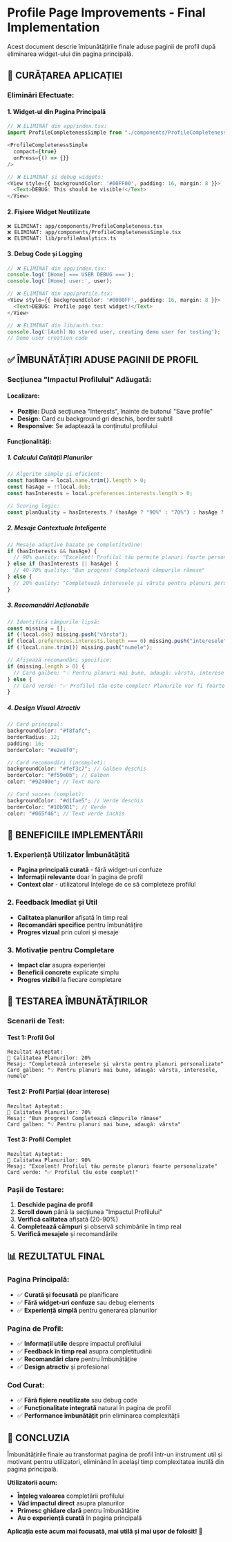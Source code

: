# Profile Page Improvements - Final Implementation

Acest document descrie îmbunătățirile finale aduse paginii de profil după eliminarea widget-ului din pagina principală.

## 🧹 **CURĂȚAREA APLICAȚIEI**

### **Eliminări Efectuate:**

#### **1. Widget-ul din Pagina Principală**

```typescript
// ❌ ELIMINAT din app/index.tsx:
import ProfileCompletenessSimple from "./components/ProfileCompletenessSimple";

<ProfileCompletenessSimple
  compact={true}
  onPress={() => {}}
/>

// ❌ ELIMINAT și debug widgets:
<View style={{ backgroundColor: '#00FF00', padding: 16, margin: 8 }}>
  <Text>DEBUG: This should be visible!</Text>
</View>
```

#### **2. Fișiere Widget Neutilizate**

```
❌ ELIMINAT: app/components/ProfileCompleteness.tsx
❌ ELIMINAT: app/components/ProfileCompletenessSimple.tsx
❌ ELIMINAT: lib/profileAnalytics.ts
```

#### **3. Debug Code și Logging**

```typescript
// ❌ ELIMINAT din app/index.tsx:
console.log('[Home] === USER DEBUG ===');
console.log('[Home] user:', user);

// ❌ ELIMINAT din app/profile.tsx:
<View style={{ backgroundColor: '#0000FF', padding: 16, margin: 8 }}>
  <Text>DEBUG: Profile page test widget!</Text>
</View>

// ❌ ELIMINAT din lib/auth.tsx:
console.log('[Auth] No stored user, creating demo user for testing');
// Demo user creation code
```

## ✅ **ÎMBUNĂTĂȚIRI ADUSE PAGINII DE PROFIL**

### **Secțiunea "Impactul Profilului" Adăugată:**

#### **Localizare:**

- **Poziție:** După secțiunea "Interests", înainte de butonul "Save profile"
- **Design:** Card cu background gri deschis, border subtil
- **Responsive:** Se adaptează la conținutul profilului

#### **Funcționalități:**

##### **1. Calculul Calității Planurilor**

```typescript
// Algoritm simplu și eficient:
const hasName = local.name.trim().length > 0;
const hasAge = !!local.dob;
const hasInterests = local.preferences.interests.length > 0;

// Scoring logic:
const planQuality = hasInterests ? (hasAge ? "90%" : "70%") : hasAge ? "40%" : "20%";
```

##### **2. Mesaje Contextuale Inteligente**

```typescript
// Mesaje adaptive bazate pe completitudine:
if (hasInterests && hasAge) {
  // 90% quality: "Excelent! Profilul tău permite planuri foarte personalizate"
} else if (hasInterests || hasAge) {
  // 40-70% quality: "Bun progres! Completează câmpurile rămase"
} else {
  // 20% quality: "Completează interesele și vârsta pentru planuri personalizate"
}
```

##### **3. Recomandări Acționabile**

```typescript
// Identifică câmpurile lipsă:
const missing = [];
if (!local.dob) missing.push("vârsta");
if (local.preferences.interests.length === 0) missing.push("interesele");
if (!local.name.trim()) missing.push("numele");

// Afișează recomandări specifice:
if (missing.length > 0) {
  // Card galben: "💡 Pentru planuri mai bune, adaugă: vârsta, interesele"
} else {
  // Card verde: "✅ Profilul tău este complet! Planurile vor fi foarte personalizate."
}
```

##### **4. Design Visual Atractiv**

```typescript
// Card principal:
backgroundColor: "#f8fafc";
borderRadius: 12;
padding: 16;
borderColor: "#e2e8f0";

// Card recomandări (incomplet):
backgroundColor: "#fef3c7"; // Galben deschis
borderColor: "#f59e0b"; // Galben
color: "#92400e"; // Text maro

// Card succes (complet):
backgroundColor: "#d1fae5"; // Verde deschis
borderColor: "#10b981"; // Verde
color: "#065f46"; // Text verde închis
```

## 🎯 **BENEFICIILE IMPLEMENTĂRII**

### **1. Experiență Utilizator Îmbunătățită**

- **Pagina principală curată** - fără widget-uri confuze
- **Informații relevante** doar în pagina de profil
- **Context clar** - utilizatorul înțelege de ce să completeze profilul

### **2. Feedback Imediat și Util**

- **Calitatea planurilor** afișată în timp real
- **Recomandări specifice** pentru îmbunătățire
- **Progres vizual** prin culori și mesaje

### **3. Motivație pentru Completare**

- **Impact clar** asupra experienței
- **Beneficii concrete** explicate simplu
- **Progres vizibil** la fiecare completare

## 🧪 **TESTAREA ÎMBUNĂTĂȚIRILOR**

### **Scenarii de Test:**

#### **Test 1: Profil Gol**

```
Rezultat Așteptat:
🎯 Calitatea Planurilor: 20%
Mesaj: "Completează interesele și vârsta pentru planuri personalizate"
Card galben: "💡 Pentru planuri mai bune, adaugă: vârsta, interesele, numele"
```

#### **Test 2: Profil Parțial (doar interese)**

```
Rezultat Așteptat:
🎯 Calitatea Planurilor: 70%
Mesaj: "Bun progres! Completează câmpurile rămase"
Card galben: "💡 Pentru planuri mai bune, adaugă: vârsta"
```

#### **Test 3: Profil Complet**

```
Rezultat Așteptat:
🎯 Calitatea Planurilor: 90%
Mesaj: "Excelent! Profilul tău permite planuri foarte personalizate"
Card verde: "✅ Profilul tău este complet!"
```

### **Pașii de Testare:**

1. **Deschide pagina de profil**
2. **Scroll down** până la secțiunea "Impactul Profilului"
3. **Verifică calitatea** afișată (20-90%)
4. **Completează câmpuri** și observă schimbările în timp real
5. **Verifică mesajele** și recomandările

## 📊 **REZULTATUL FINAL**

### **Pagina Principală:**

- ✅ **Curată și focusată** pe planificare
- ✅ **Fără widget-uri confuze** sau debug elements
- ✅ **Experiență simplă** pentru generarea planurilor

### **Pagina de Profil:**

- ✅ **Informații utile** despre impactul profilului
- ✅ **Feedback în timp real** asupra completitudinii
- ✅ **Recomandări clare** pentru îmbunătățire
- ✅ **Design atractiv** și profesional

### **Cod Curat:**

- ✅ **Fără fișiere neutilizate** sau debug code
- ✅ **Funcționalitate integrată** natural în pagina de profil
- ✅ **Performance îmbunătățit** prin eliminarea complexității

## 🚀 **CONCLUZIA**

Îmbunătățirile finale au transformat pagina de profil într-un instrument util și motivant pentru utilizatori, eliminând în același timp complexitatea inutilă din pagina principală.

**Utilizatorii acum:**

- **Înțeleg valoarea** completării profilului
- **Văd impactul direct** asupra planurilor
- **Primesc ghidare clară** pentru îmbunătățire
- **Au o experiență curată** în pagina principală

**Aplicația este acum mai focusată, mai utilă și mai ușor de folosit!** 🎯
